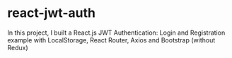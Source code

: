 # react-jwt-auth
In this project, I built a React.js JWT Authentication: Login and Registration example with LocalStorage, React Router, Axios and Bootstrap (without Redux)
